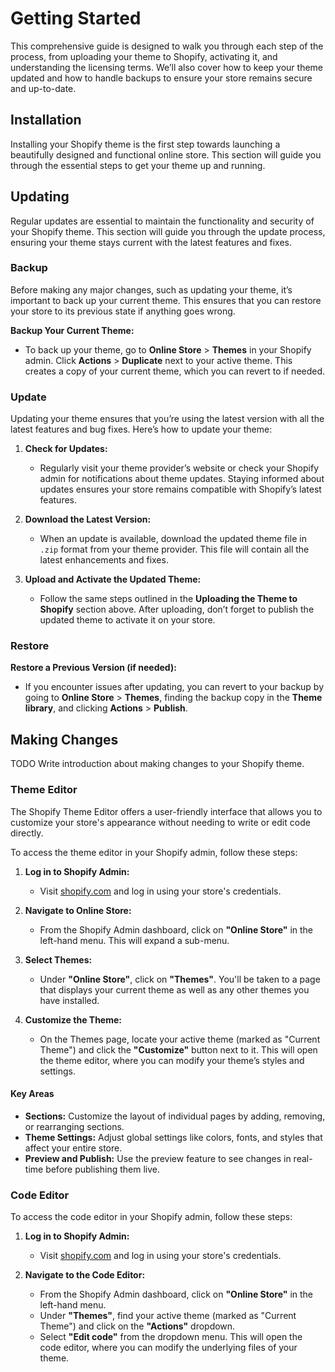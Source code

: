 # Getting Started

This comprehensive guide is designed to walk you through each step of the process, from uploading your theme to Shopify, activating it, and understanding the licensing terms. We’ll also cover how to keep your theme updated and how to handle backups to ensure your store remains secure and up-to-date.

## Installation

Installing your Shopify theme is the first step towards launching a beautifully designed and functional online store. This section will guide you through the essential steps to get your theme up and running.

## Updating

Regular updates are essential to maintain the functionality and security of your Shopify theme. This section will guide you through the update process, ensuring your theme stays current with the latest features and fixes.

### Backup

Before making any major changes, such as updating your theme, it’s important to back up your current theme. This ensures that you can restore your store to its previous state if anything goes wrong.

**Backup Your Current Theme:**
  - To back up your theme, go to **Online Store** > **Themes** in your Shopify admin. Click **Actions** > **Duplicate** next to your active theme. This creates a copy of your current theme, which you can revert to if needed.

### Update

Updating your theme ensures that you’re using the latest version with all the latest features and bug fixes. Here’s how to update your theme:

1. **Check for Updates:**

   - Regularly visit your theme provider’s website or check your Shopify admin for notifications about theme updates. Staying informed about updates ensures your store remains compatible with Shopify’s latest features.

2. **Download the Latest Version:**

   - When an update is available, download the updated theme file in `.zip` format from your theme provider. This file will contain all the latest enhancements and fixes.

3. **Upload and Activate the Updated Theme:**
   - Follow the same steps outlined in the **Uploading the Theme to Shopify** section above. After uploading, don’t forget to publish the updated theme to activate it on your store.

### Restore

**Restore a Previous Version (if needed):**
  - If you encounter issues after updating, you can revert to your backup by going to **Online Store** > **Themes**, finding the backup copy in the **Theme library**, and clicking **Actions** > **Publish**.

## Making Changes

TODO Write introduction about making changes to your Shopify theme.

### Theme Editor

The Shopify Theme Editor offers a user-friendly interface that allows you to customize your store's appearance without needing to write or edit code directly.

To access the theme editor in your Shopify admin, follow these steps:

1. **Log in to Shopify Admin:**

   - Visit [shopify.com](https://www.shopify.com) and log in using your store's credentials.

2. **Navigate to Online Store:**

   - From the Shopify Admin dashboard, click on **"Online Store"** in the left-hand menu. This will expand a sub-menu.

3. **Select Themes:**

   - Under **"Online Store"**, click on **"Themes"**. You'll be taken to a page that displays your current theme as well as any other themes you have installed.

4. **Customize the Theme:**

   - On the Themes page, locate your active theme (marked as "Current Theme") and click the **"Customize"** button next to it. This will open the theme editor, where you can modify your theme’s styles and settings.

#### Key Areas <!-- {docsify-ignore} -->

  - **Sections:** Customize the layout of individual pages by adding, removing, or rearranging sections.
  - **Theme Settings:** Adjust global settings like colors, fonts, and styles that affect your entire store.
  - **Preview and Publish:** Use the preview feature to see changes in real-time before publishing them live.

### Code Editor

To access the code editor in your Shopify admin, follow these steps:

1. **Log in to Shopify Admin:**

   - Visit [shopify.com](https://www.shopify.com) and log in using your store's credentials.

2. **Navigate to the Code Editor:**

   - From the Shopify Admin dashboard, click on **"Online Store"** in the left-hand menu.
   - Under **"Themes"**, find your active theme (marked as "Current Theme") and click on the **"Actions"** dropdown.
   - Select **"Edit code"** from the dropdown menu. This will open the code editor, where you can modify the underlying files of your theme.
